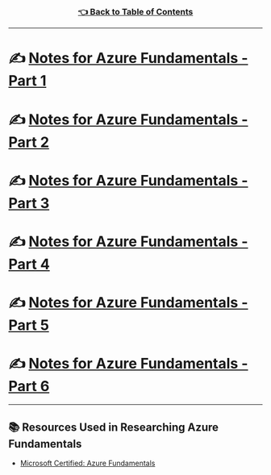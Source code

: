 <h3 align="center"><a href="../table_of_contents.md">👈 Back to Table of Contents</a></h3>

---

# ✍️ [Notes for Azure Fundamentals - Part 1](https://docs.microsoft.com/en-us/learn/paths/az-900-describe-cloud-concepts/)

# ✍️ [Notes for Azure Fundamentals - Part 2](https://docs.microsoft.com/en-us/learn/paths/az-900-describe-core-azure-services/)

# ✍️ [Notes for Azure Fundamentals - Part 3](https://docs.microsoft.com/en-us/learn/paths/az-900-describe-core-solutions-management-tools-azure/)

# ✍️ [Notes for Azure Fundamentals - Part 4](https://docs.microsoft.com/en-us/learn/paths/az-900-describe-general-security-network-security-features/)

# ✍️ [Notes for Azure Fundamentals - Part 5](https://docs.microsoft.com/en-us/learn/paths/az-900-describe-identity-governance-privacy-compliance-features/)

# ✍️ [Notes for Azure Fundamentals - Part 6](https://docs.microsoft.com/en-us/learn/paths/az-900-describe-azure-cost-management-service-level-agreements/)

---

## 📚 Resources Used in Researching Azure Fundamentals 
- [Microsoft Certified: Azure Fundamentals](https://docs.microsoft.com/en-us/learn/certifications/azure-fundamentals/?ns-enrollment-type=Collection&ns-enrollment-id=p105trp0qxy8k6)